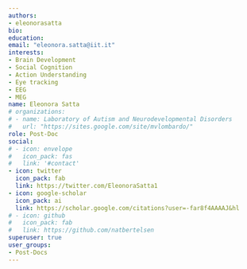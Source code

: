 ```yaml
---
authors:
- eleonorasatta
bio:
education:
email: "eleonora.satta@iit.it"
interests:
- Brain Development
- Social Cognition
- Action Understanding
- Eye tracking
- EEG
- MEG
name: Eleonora Satta
# organizations:
# - name: Laboratory of Autism and Neurodevelopmental Disorders
#   url: "https://sites.google.com/site/mvlombardo/"
role: Post-Doc
social:
# - icon: envelope
#   icon_pack: fas
#   link: '#contact'
- icon: twitter
  icon_pack: fab
  link: https://twitter.com/EleonoraSatta1
- icon: google-scholar
  icon_pack: ai
  link: https://scholar.google.com/citations?user=-far8f4AAAAJ&hl
# - icon: github
#   icon_pack: fab
#   link: https://github.com/natbertelsen
superuser: true
user_groups:
- Post-Docs
---
```

